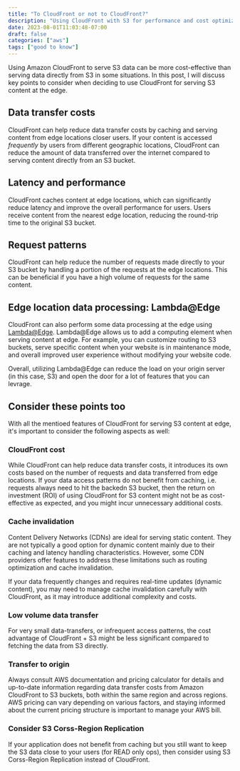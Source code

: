 ```yaml
---
title: "To CloudFront or not to CloudFront?"
description: "Using CloudFront with S3 for performance and cost optimization"
date: 2023-08-01T11:03:48-07:00
draft: false
categories: ["aws"]
tags: ["good to know"]
---
```


Using Amazon CloudFront to serve S3 data can be more cost-effective than serving data directly from S3 in some situations. In this post, I will discuss key points to consider when deciding to use CloudFront for serving S3 content at the edge.

## Data transfer costs

 CloudFront can help reduce data transfer costs by caching and serving content from edge locations closer users. If your content is accessed *frequently* by users from different geographic locations, CloudFront can reduce the amount of data transferred over the internet compared to serving content directly from an S3 bucket.

## Latency and performance

CloudFront caches content at edge locations, which can significantly reduce latency and improve the overall performance for users. Users receive content from the nearest edge location, reducing the round-trip time to the original S3 bucket.

## Request patterns

CloudFront can help reduce the number of requests made directly to your S3 bucket by handling a portion of the requests at the edge locations. This can be beneficial if you have a high volume of requests for the same content.

## Edge location data processing: Lambda@Edge

CloudFront can also perform some data processing at the edge using [Lambda@Edge](https://aws.amazon.com/lambda/edge/). Lambda@Edge allows us to add a computing element when serving content at edge. For example, you can customize routing to S3 buckets, serve specific content when your website is in maintenance mode, and overall improved user experience without modifying your website code.

Overall, utilizing Lambda@Edge can reduce the load on your origin server (in this case, S3) and open the door for a lot of features that you can levrage.

## Consider these points too

With all the mentioed features of CloudFront for serving S3 content at edge, it's important to consider the following aspects as well:

### CloudFront cost

While CloudFront can help reduce data transfer costs, it introduces its own costs based on the number of requests and data transferred from edge locations. If your data access patterns do not benefit from caching, i.e. requests always need to hit the backedn S3 bucket, then the return on investment (ROI) of using CloudFront for S3 content might not be as cost-effective as expected, and you might incur unnecessary additional costs.

### Cache invalidation

Content Delivery Networks (CDNs) are ideal for serving static content. They are not typically a good option for dynamic content mainly due to their caching and latency handling characteristics. However, some CDN providers offer features to address these limitations such as routing optimization and cache invalidation.

If your data frequently changes and requires real-time updates (dynamic content), you may need to manage cache invalidation carefully with CloudFront, as it may introduce additional complexity and costs.

### Low volume data transfer

For very small data-transfers, or infrequent access patterns, the cost advantage of CloudFront + S3 might be less significant compared to fetching the data from S3 directly.

### Transfer to origin

Always consult AWS documentation and pricing calculator for details and up-to-date information regarding data transfer costs from Amazon CloudFront to S3 buckets, both within the same region and across regions. AWS pricing can vary depending on various factors, and staying informed about the current pricing structure is important to manage your AWS bill.

### Consider S3 Corss-Region Replication

If your application does not benefit from caching but you still want to keep the S3 data close to your users (for READ only ops), then consider using S3 Corss-Region Replication instead of CloudFront.
